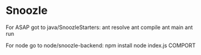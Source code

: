 # Snoozle
For ASAP got to java/SnoozleStarters:
ant resolve 
ant compile
ant main
ant run

For node go to node/snoozle-backend:
npm install
node index.js COMPORT

